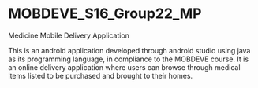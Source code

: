 # MOBDEVE_S16_Group22_MP
Medicine Mobile Delivery Application

This is an android application developed through android studio using java as its programming language, in compliance to the MOBDEVE course.
It is an online delivery application where users can browse through medical items listed to be purchased and brought to their homes.
